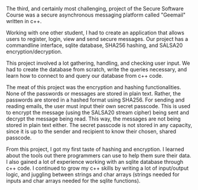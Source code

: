 The third, and certainly most challenging, project of the Secure Software Course was a secure asynchronous messaging platform called "Geemail" written in c++.

Working with one other student, I had to create an application that allows users to register, login, view and send secure messages. Our project has a commandline interface, sqlite database, SHA256 hashing, and SALSA20 encryption/decryption. 

This project involved a lot gathering, handling, and checking user input. We had to create the database from scratch, write the queries necessary, and learn how to connect to and query our database from c++ code. 

The meat of this project was the encryption and hashing functionalities. None of the passwords or messages are stored in plain text. Rather, the passwords are stored in a hashed format using SHA256. For sending and reading emails, the user must input their own secret passcode. This is used to encrypt the message (using the SALSA20 stream cipher) being sent and decrypt the message being read. This way, the messages are not being stored in plain text either. The secret passcode is not stored in any capacity, since it is up to the sender and recipient to know their chosen, shared passcode. 

From this project, I got my first taste of hashing and encryption. I learned about the tools out there programmers can use to help them sure their data. I also gained a lot of experience working with an sqlite database through c++ code. I continued to grow my c++ skills by writing a lot of input/output logic, and juggling between strings and char arrays (strings needed for inputs and char arrays needed for the sqlite functions).
